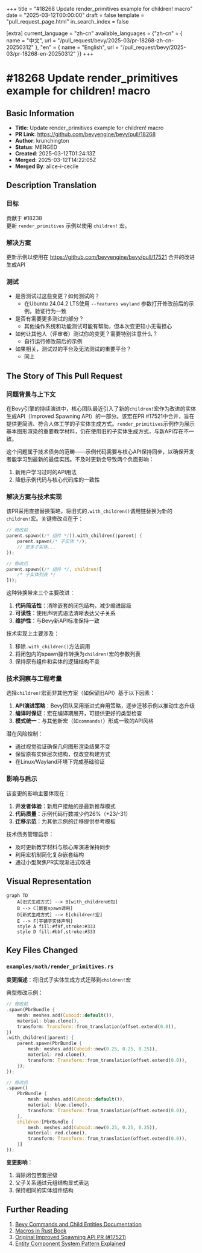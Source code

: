 +++
title = "#18268 Update render_primitives example for children! macro"
date = "2025-03-12T00:00:00"
draft = false
template = "pull_request_page.html"
in_search_index = false

[extra]
current_language = "zh-cn"
available_languages = {"zh-cn" = { name = "中文", url = "/pull_request/bevy/2025-03/pr-18268-zh-cn-20250312" }, "en" = { name = "English", url = "/pull_request/bevy/2025-03/pr-18268-en-20250312" }}
+++

# #18268 Update render_primitives example for children! macro

## Basic Information
- **Title**: Update render_primitives example for children! macro
- **PR Link**: https://github.com/bevyengine/bevy/pull/18268
- **Author**: krunchington
- **Status**: MERGED
- **Created**: 2025-03-12T01:24:13Z
- **Merged**: 2025-03-12T14:22:05Z
- **Merged By**: alice-i-cecile

## Description Translation
### 目标
贡献于 #18238  
更新 `render_primitives` 示例以使用 `children!` 宏。

### 解决方案
更新示例以使用在 https://github.com/bevyengine/bevy/pull/17521 合并的改进生成API

### 测试
- 是否测试过这些变更？如何测试的？
  - 在Ubuntu 24.04.2 LTS使用 `--features wayland` 参数打开修改前后的示例，验证行为一致
- 是否有需要更多测试的部分？
  - 其他操作系统和功能测试可能有帮助，但本次变更较小无需担心
- 如何让其他人（评审者）测试你的变更？需要特别注意什么？
  - 自行运行修改前后的示例
- 如果相关，测试过的平台及无法测试的重要平台？
  - 同上

## The Story of This Pull Request

### 问题背景与上下文
在Bevy引擎的持续演进中，核心团队最近引入了新的`children!`宏作为改进的实体生成API（Improved Spawning API）的一部分。该宏在PR #17521中合并，旨在提供更简洁、符合人体工学的子实体生成方式。`render_primitives`示例作为展示基本图形渲染的重要教学材料，仍在使用旧的子实体生成方式，与新API存在不一致。

这个问题属于技术债务的范畴——示例代码需要与核心API保持同步，以确保开发者能学习到最新的最佳实践。不及时更新会导致两个负面影响：
1. 新用户学习过时的API用法
2. 降低示例代码与核心代码库的一致性

### 解决方案与技术实现
该PR采用直接替换策略，将旧式的`.with_children()`调用链替换为新的`children!`宏。关键修改点在于：

```rust
// 修改前
parent.spawn((/* 组件 */)).with_children(|parent| {
    parent.spawn(/* 子实体 */);
    // 更多子实体...
});

// 修改后
parent.spawn((/* 组件 */, children![
    /* 子实体列表 */
]));
```

这种转换带来三个主要改进：
1. **代码简洁性**：消除嵌套的闭包结构，减少缩进层级
2. **可读性**：使用声明式语法清晰表达父子关系
3. **维护性**：与Bevy新API标准保持一致

技术实现上主要涉及：
1. 移除`.with_children()`方法调用
2. 将闭包内的spawn操作转换为`children!`宏的参数列表
3. 保持原有组件和实体的逻辑结构不变

### 技术洞察与工程考量
选择`children!`宏而非其他方案（如保留旧API）基于以下因素：

1. **API演进策略**：Bevy团队采用渐进式弃用策略，逐步迁移示例以推动生态升级
2. **编译时保证**：宏在编译期展开，可提供更好的类型检查
3. **模式统一**：与其他新宏（如`commands!`）形成一致的API风格

潜在风险控制：
- 通过视觉验证确保几何图形渲染结果不变
- 保留原有实体层次结构，仅改变构建方式
- 在Linux/Wayland环境下完成基础验证

### 影响与启示
该变更的影响主要体现在：
1. **开发者体验**：新用户接触的是最新推荐模式
2. **代码质量**：示例代码行数减少约26%（+23/-31）
3. **迁移示范**：为其他示例的迁移提供参考模板

技术债务管理启示：
- 及时更新教学材料与核心库演进保持同步
- 利用宏机制简化复杂嵌套结构
- 通过小型聚焦PR实现渐进式改进

## Visual Representation

```mermaid
graph TD
    A[旧式生成方式] --> B[with_children闭包]
    B --> C[嵌套spawn调用]
    D[新式生成方式] --> E[children!宏]
    E --> F[平铺子实体声明]
    style A fill:#f9f,stroke:#333
    style D fill:#bbf,stroke:#333
```

## Key Files Changed

### `examples/math/render_primitives.rs`
**变更描述**：将旧式子实体生成方式迁移到`children!`宏

典型修改示例：
```rust
// 修改前
.spawn(PbrBundle {
    mesh: meshes.add(Cuboid::default()),
    material: blue.clone(),
    transform: Transform::from_translation(offset.extend(0.0)),
})
.with_children(|parent| {
    parent.spawn(PbrBundle {
        mesh: meshes.add(Cuboid::new(0.25, 0.25, 0.25)),
        material: red.clone(),
        transform: Transform::from_translation(offset.extend(0.0)),
    });
});

// 修改后
.spawn((
    PbrBundle {
        mesh: meshes.add(Cuboid::default()),
        material: blue.clone(),
        transform: Transform::from_translation(offset.extend(0.0)),
    },
    children![PbrBundle {
        mesh: meshes.add(Cuboid::new(0.25, 0.25, 0.25)),
        material: red.clone(),
        transform: Transform::from_translation(offset.extend(0.0)),
    }]
));
```

**变更影响**：
1. 消除闭包嵌套层级
2. 父子关系通过元组结构显式表达
3. 保持相同的实体组件结构

## Further Reading

1. [Bevy Commands and Child Entities Documentation](https://docs.rs/bevy/latest/bevy/ecs/system/struct.Commands.html#method.with_children)
2. [Macros in Rust Book](https://doc.rust-lang.org/book/ch19-06-macros.html)
3. [Original Improved Spawning API PR (#17521)](https://github.com/bevyengine/bevy/pull/17521)
4. [Entity Component System Pattern Explained](https://en.wikipedia.org/wiki/Entity_component_system)